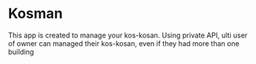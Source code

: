 # Kosman
This app is created to manage your kos-kosan.
Using private API, ulti user of owner can managed their kos-kosan, even if they had more than one building
